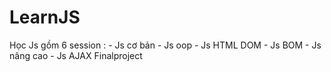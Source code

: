 # LearnJS
Học Js gồm 6 session : - Js cơ bản
                       - Js oop
                       - Js HTML DOM
                       - Js BOM
                       - Js nâng cao
                       - Js AJAX 
Finalproject
